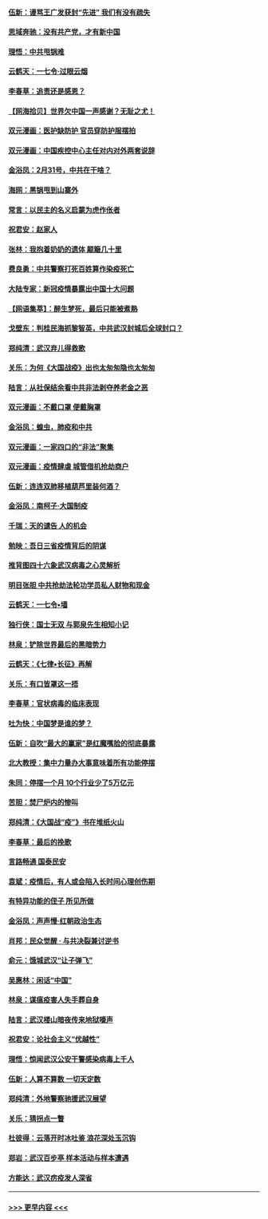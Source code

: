 #### [伍新：谩骂王广发获封“先进” 我们有没有疏失](../pages/nsc993/n11926101.md?t=03091303) 
#### [思域奔驰：没有共产党，才有新中国](../pages/nsc993/n11926058.md?t=03091303) 
#### [理悟：中共甩锅难](../pages/nsc993/n11925355.md?t=03091303) 
#### [云鹤天：一七令·过眼云烟](../pages/nsc993/n11925284.md?t=03091303) 
#### [李春草：追责还是感恩？](../pages/nsc993/n11925274.md?t=03091303) 
#### [【网海拾贝】世界欠中国一声感谢？无耻之尤！](../pages/nsc993/n11925239.md?t=03091303) 
#### [双元漫画：医护缺防护 官员穿防护服摆拍](../pages/nsc993/n11923899.md?t=03091303) 
#### [双元漫画：中国疾控中心主任对内对外两套说辞](../pages/nsc993/n11921994.md?t=03091303) 
#### [金浴凤：2月31号，中共在干啥？](../pages/nsc993/n11922706.md?t=03091303) 
#### [海网：黑锅甩到山寨外](../pages/nsc993/n11922688.md?t=03091303) 
#### [常言：以民主的名义启蒙为虎作伥者](../pages/nsc993/n11922217.md?t=03091303) 
#### [祝君安：赵家人](../pages/nsc993/n11922209.md?t=03091303) 
#### [张林：我抱着奶奶的遗体 颠簸几十里](../pages/nsc993/n11920945.md?t=03091303) 
#### [费良勇：中共警察打死百姓算作染疫死亡](../pages/nsc993/n11919264.md?t=03091303) 
#### [大陆专家：新冠疫情暴露出中国十大问题](../pages/nsc993/n11919187.md?t=03091303) 
#### [【网语集萃】：醉生梦死，最后只能被煮熟](../pages/nsc993/n11918994.md?t=03091303) 
#### [戈壁东：判桂民海抓黎智英，中共武汉封城后全球封口？](../pages/nsc993/n11917982.md?t=03091303) 
#### [郑纯清：武汉弃儿得救歌](../pages/nsc993/n11917881.md?t=03091303) 
#### [关乐：为何《大国战疫》出也太匆匆隐也太匆匆](../pages/nsc993/n11917792.md?t=03091303) 
#### [陆言：从社保结余看中共非法剥夺养老金之恶](../pages/nsc993/n11917084.md?t=03091303) 
#### [双元漫画：不戴口罩 便戴胸罩](../pages/nsc993/n11916447.md?t=03091303) 
#### [金浴凤：蝗虫，肺疫和中共](../pages/nsc993/n11916904.md?t=03091303) 
#### [双元漫画：一家四口的“非法”聚集](../pages/nsc993/n11916378.md?t=03091303) 
#### [双元漫画：疫情肆虐 城管借机抢劫商户](../pages/nsc993/n11916310.md?t=03091303) 
#### [伍新：连连双肺移植葫芦里装何酒？](../pages/nsc993/n11913667.md?t=03091303) 
#### [金浴凤：南柯子·大国制疫](../pages/nsc993/n11913657.md?t=03091303) 
#### [千瑞：天的谴告  人的机会](../pages/nsc993/n11913309.md?t=03091303) 
#### [勉映：吾日三省疫情背后的阴谋](../pages/nsc993/n11913079.md?t=03091303) 
#### [推背图四十六象武汉病毒之心灵解析](../pages/nsc993/n11911761.md?t=03091303) 
#### [明目张胆 中共抢劫法轮功学员私人财物和现金](../pages/nsc993/n11910262.md?t=03091303) 
#### [云鹤天：一七令▪墙](../pages/nsc993/n11910627.md?t=03091303) 
#### [独行侠：国士无双 与郭泉先生相知小记](../pages/nsc993/n11910613.md?t=03091303) 
#### [林泉：铲除世界最后的黑暗势力](../pages/nsc993/n11909320.md?t=03091303) 
#### [云鹤天：《七律▪长征》再解](../pages/nsc993/n11909327.md?t=03091303) 
#### [关乐：有口皆罩这一捂](../pages/nsc993/n11908393.md?t=03091303) 
#### [李春草：官状病毒的临床表现](../pages/nsc993/n11908339.md?t=03091303) 
#### [吐为快：中国梦是谁的梦？](../pages/nsc993/n11906564.md?t=03091303) 
#### [伍新：自吹“最大的赢家”是红魔嘴脸的彻底暴露](../pages/nsc993/n11906407.md?t=03091303) 
#### [北大教授：集中力量办大事意味着所有功能停摆](../pages/nsc993/n11904800.md?t=03091303) 
#### [朱同：停摆一个月 10个行业少了5万亿元](../pages/nsc993/n11904498.md?t=03091303) 
#### [苦胆：焚尸炉内的惨叫](../pages/nsc993/n11904479.md?t=03091303) 
#### [郑纯清：《大国战“疫”》书在堆纸火山](../pages/nsc993/n11904450.md?t=03091303) 
#### [李春草：最后的挽歌](../pages/nsc993/n11904441.md?t=03091303) 
#### [言路畅通 国泰民安](../pages/nsc993/n11904222.md?t=03091303) 
#### [袁斌：疫情后，有人或会陷入长时间心理创伤期](../pages/nsc993/n11901514.md?t=03091303) 
#### [有特异功能的侄子 所见所做](../pages/nsc993/n11901154.md?t=03091303) 
#### [金浴凤：声声慢‧红朝政治生态](../pages/nsc993/n11899553.md?t=03091303) 
#### [肖邦：民众觉醒 · 与共决裂兼讨逆书](../pages/nsc993/n11898435.md?t=03091303) 
#### [俞元：饿城武汉“让子弹飞”](../pages/nsc993/n11898344.md?t=03091303) 
#### [吴惠林：闲话“中国”](../pages/nsc993/n11898182.md?t=03091303) 
#### [林泉：谋瘟疫害人失手葬自身](../pages/nsc993/n11897892.md?t=03091303) 
#### [陆言：武汉楼山暗夜传来地狱嚎声](../pages/nsc993/n11897033.md?t=03091303) 
#### [祝君安：论社会主义“优越性”](../pages/nsc993/n11897005.md?t=03091303) 
#### [理悟：惊闻武汉公安干警感染病毒上千人](../pages/nsc993/n11896947.md?t=03091303) 
#### [伍新：人算不算数 一切天定数](../pages/nsc993/n11893372.md?t=03091303) 
#### [郑纯清：外地警察驰援武汉展望](../pages/nsc993/n11893115.md?t=03091303) 
#### [关乐：猜拐点一瞥](../pages/nsc993/n11893020.md?t=03091303) 
#### [杜彼得：云落开时冰吐鉴 浪花深处玉沉钩](../pages/nsc993/n11892107.md?t=03091303) 
#### [郑岩：武汉百步亭 样本活动与样本遭遇](../pages/nsc993/n11892310.md?t=03091303) 
#### [方能达：武汉疠疫发人深省](../pages/nsc993/n11891376.md?t=03091303) 

----
#### [ >>> 更早内容 <<< ](../indexes/nsc993-earlier.md)
